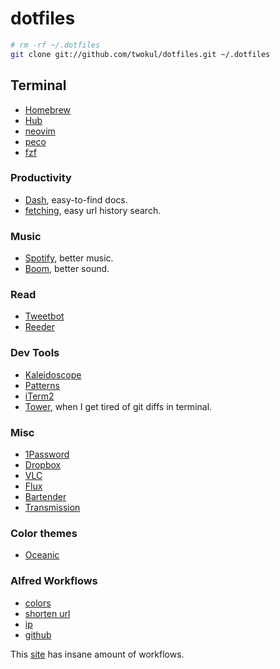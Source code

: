 # dotfiles

```sh
# rm -rf ~/.dotfiles
git clone git://github.com/twokul/dotfiles.git ~/.dotfiles
```

## Terminal

+ [Homebrew](http://brew.sh/)
+ [Hub](https://github.com/github/hub)
+ [neovim](http://neovim.io)
+ [peco](https://github.com/peco/peco)
+ [fzf](https://github.com/junegunn/fzf)

### Productivity

+ [Dash](http://kapeli.com/dash), easy-to-find docs.
+ [fetching](http://fetching.io), easy url history search.

### Music

+ [Spotify](https://www.spotify.com/us/), better music.
+ [Boom](http://www.globaldelight.com/boom/), better sound.

### Read

+ [Tweetbot](http://tapbots.com/software/tweetbot/mac/)
+ [Reeder](http://reederapp.com/mac/)

### Dev Tools

+ [Kaleidoscope](http://www.kaleidoscopeapp.com/)
+ [Patterns](https://itunes.apple.com/us/app/patterns-the-regex-app/id429449079?mt=12)
+ [iTerm2](http://iterm2.com)
+ [Tower](http://www.git-tower.com), when I get tired of git diffs in terminal.

### Misc

+ [1Password](https://agilebits.com/onepassword)
+ [Dropbox](https://www.dropbox.com/)
+ [VLC](http://www.videolan.org/vlc/index.html)
+ [Flux](https://justgetflux.com/)
+ [Bartender](http://www.macbartender.com)
+ [Transmission](https://www.transmissionbt.com/download/)

### Color themes

+ [Oceanic](https://github.com/voronianski/oceanic-next-color-scheme)

### Alfred Workflows

+ [colors](https://github.com/TylerEich/Alfred-Extras/blob/master/Workflows/Colors.alfredworkflow)
+ [shorten url](https://github.com/hzlzh/Alfred-Workflows/tree/master/Shorten-URL)
+ [ip](http://zno.io/RcAi)
+ [github](http://gh01.de/alfred/github/github.alfredworkflow)

This [site](http://alfredworkflow.com) has insane amount of workflows.
